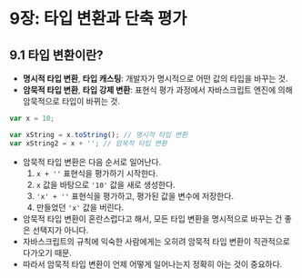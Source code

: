 # 9장: 타입 변환과 단축 평가

## 9.1 타입 변환이란?

 - **명시적 타입 변환**, **타입 캐스팅**: 개발자가 명시적으로 어떤 값의 타입을 바꾸는 것.
 - **암묵적 타입 변환**, **타입 강제 변환**: 표현식 평가 과정에서 자바스크립트 엔진에 의해 암묵적으로 타입이 바뀌는 것.

```js
var x = 10;

var xString = x.toString(); // 명시적 타입 변환
var xString2 = x + ''; // 암묵적 타입 변환
```

- 암묵적 타입 변환은 다음 순서로 일어난다.
  1. `x + ''` 표현식을 평가하기 시작한다.
  2. `x` 값을 바탕으로 `'10'` 값을 새로 생성한다.
  3. `'x' + ''` 표현식을 평가하고, 평가된 값을 변수에 저장한다.
  4. 만들었던 `'x'` 값을 버린다.
- 암묵적 타입 변환이 혼란스럽다고 해서, 모든 타입 변환을 명시적으로 바꾸는 건 좋은 선택지가 아니다.
- 자바스크립트의 규칙에 익숙한 사람에게는 오히려 암묵적 타입 변환이 직관적으로 다가오기 때문.
- 따라서 암묵적 타입 변환이 언제 어떻게 일어나는지 정확히 아는 것이 중요하다.

